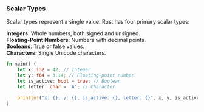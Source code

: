 ### Scalar Types

Scalar types represent a single value. Rust has four primary scalar types:

**Integers**: Whole numbers, both signed and unsigned.<br/>
**Floating-Point Numbers**: Numbers with decimal points.<br/>
**Booleans**: True or false values.<br/>
**Characters**: Single Unicode characters.<br/>

```rust
fn main() {
    let x: i32 = 42; // Integer
    let y: f64 = 3.14; // Floating-point number
    let is_active: bool = true; // Boolean
    let letter: char = 'A'; // Character

    println!("x: {}, y: {}, is_active: {}, letter: {}", x, y, is_active, letter);
}
```

